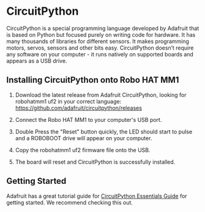 # CircuitPython

CircuitPython is a special programming language developed by Adafruit that is based on Python but focused purely on writing code for hardware. It has many thousands of libraries for different sensors. It makes programming motors, servos, sensors and other bits easy. CircuitPython doesn’t require any software on your computer - it runs natively on supported boards and appears as a USB drive.

## Installing CircuitPython onto Robo HAT MM1

1. Download the latest release from Adafruit CircuitPython, looking for robohatmm1 uf2 in your correct language:
https://github.com/adafruit/circuitpython/releases

2. Connect the Robo HAT MM1 to your computer's USB port.  

3. Double Press the "Reset" button quickly, the LED should start to pulse and a ROBOBOOT drive will appear on your computer.

4. Copy the robohatmm1 uf2 firmware file onto the USB.

5. The board will reset and CircuitPython is successfully installed.

## Getting Started

Adafruit has a great tutorial guide for [CircuitPython Essentials Guide](https://learn.adafruit.com/circuitpython-essentials/circuitpython-essentials)  for getting started.  We recommend checking this out.

